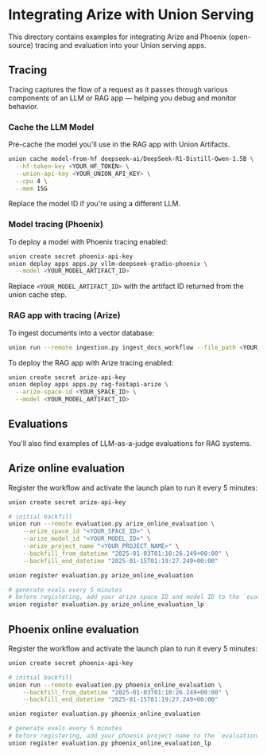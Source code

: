 # Integrating Arize with Union Serving

This directory contains examples for integrating Arize and Phoenix (open-source) tracing and evaluation into your Union serving apps.

## Tracing

Tracing captures the flow of a request as it passes through various components of an LLM or RAG app — helping you debug and monitor behavior.

### Cache the LLM Model

Pre-cache the model you'll use in the RAG app with Union Artifacts.

```bash
union cache model-from-hf deepseek-ai/DeepSeek-R1-Distill-Qwen-1.5B \
  --hf-token-key <YOUR_HF_TOKEN> \
  --union-api-key <YOUR_UNION_API_KEY> \
  --cpu 4 \
  --mem 15G
```

Replace the model ID if you're using a different LLM.

### Model tracing (Phoenix)

To deploy a model with Phoenix tracing enabled:

```bash
union create secret phoenix-api-key
union deploy apps apps.py vllm-deepseek-gradio-phoenix \
  --model <YOUR_MODEL_ARTIFACT_ID>
```

Replace `<YOUR_MODEL_ARTIFACT_ID>` with the artifact ID returned from the union cache step.

### RAG app with tracing (Arize)

To ingest documents into a vector database:

```bash
union run --remote ingestion.py ingest_docs_workflow --file_path <YOUR_FILE>
```

To deploy the RAG app with Arize tracing enabled:

```bash
union create secret arize-api-key
union deploy apps apps.py rag-fastapi-arize \
  --arize-space-id <YOUR_SPACE_ID> \
  --model <YOUR_MODEL_ARTIFACT_ID>
```

## Evaluations

You'll also find examples of LLM-as-a-judge evaluations for RAG systems.

## Arize online evaluation

Register the workflow and activate the launch plan to run it every 5 minutes:

```bash
union create secret arize-api-key

# initial backfill
union run --remote evaluation.py arize_online_evaluation \
    --arize_space_id "<YOUR_SPACE_ID>" \
    --arize_model_id "<YOUR_MODEL_ID>" \
    --arize_project_name "<YOUR_PROJECT_NAME>" \
    --backfill_from_datetime "2025-01-03T01:10:26.249+00:00" \
    --backfill_end_datetime "2025-01-15T01:19:27.249+00:00"

union register evaluation.py arize_online_evaluation

# generate evals every 5 minutes
# before registering, add your arize space ID and model ID to the `evaluation.py` file
union register evaluation.py arize_online_evaluation_lp
```

## Phoenix online evaluation

Register the workflow and activate the launch plan to run it every 5 minutes:

```bash
union create secret phoenix-api-key

# initial backfill
union run --remote evaluation.py phoenix_online_evaluation \
    --backfill_from_datetime "2025-01-03T01:10:26.249+00:00" \
    --backfill_end_datetime "2025-01-15T01:19:27.249+00:00"

union register evaluation.py phoenix_online_evaluation

# generate evals every 5 minutes
# before registering, add your phoenix project name to the `evaluation.py` file
union register evaluation.py phoenix_online_evaluation_lp
```

